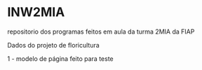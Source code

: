 # INW2MIA
repositorio dos programas feitos em aula da turma 2MIA da FIAP

Dados do projeto de floricultura

1 - modelo de página feito para teste
